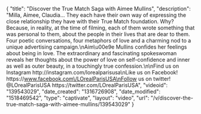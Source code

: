 {
    "title": "Discover the True Match Saga with Aimee Mullins",
    "description": "Milla, Aimee, Claudia... They each have their own way of expressing the close relationship they have with their True Match foundation. Why? Because, in reality, at the time of filming, each of them wrote something that was personal to them, about the people in their lives that are dear to them. Four poetic conversations, four metaphors of love and a charming nod to a unique advertising campaign.\nAim\u00e9e Mullins confides her feelings about being in love. The extraordinary and fascinating spokeswoman reveals her thoughts about the power of love on self-confidence and inner as well as outer beauty, in a touchingly true confession.\n\nFind us on Instagram http:\/\/instagram.com\/lorealparisusa\nLike us on Facebook! https:\/\/www.facebook.com\/LOrealParisUSA\nFollow us on twitter! @LOrealParisUSA https:\/\/twitter.com\/LOrealParisUSA",
    "videoid": "139543029",
    "date_created": "1316726908",
    "date_modified": "1518469542",
    "type": "captivate",
    "layout": "video",
    "url": "\/v\/discover-the-true-match-saga-with-aimee-mullins\/139543029"
}